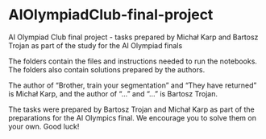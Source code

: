 # AIOlympiadClub-final-project
AI Olympiad Club final project - tasks prepared by Michał Karp and Bartosz Trojan as part of the study for the AI ​​Olympiad finals

The folders contain the files and instructions needed to run the notebooks. The folders also contain solutions prepared by the authors.

The author of “Brother, train your segmentation” and “They have returned” is Michał Karp, and the author of “...” and “...” is Bartosz Trojan.

The tasks were prepared by Bartosz Trojan and Michał Karp as part of the preparations for the AI Olympics final. We encourage you to solve them on your own. Good luck!
